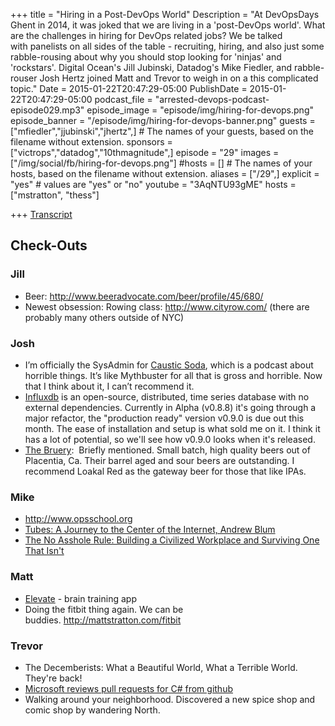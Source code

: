 +++
title = "Hiring in a Post-DevOps World"
Description = "At DevOpsDays Ghent in 2014, it was joked that we are living in a 'post-DevOps world'. What are the challenges in hiring for DevOps related jobs? We be talked with panelists on all sides of the table - recruiting, hiring, and also just some rabble-rousing about why you should stop looking for 'ninjas' and 'rockstars'. Digital Ocean's Jill Jubinski, Datadog's Mike Fiedler, and rabble-rouser Josh Hertz joined Matt and Trevor to weigh in on a this complicated topic."
Date = 2015-01-22T20:47:29-05:00
PublishDate = 2015-01-22T20:47:29-05:00
podcast_file = "arrested-devops-podcast-episode029.mp3"
episode_image = "episode/img/hiring-for-devops.png"
episode_banner = "/episode/img/hiring-for-devops-banner.png"
guests = ["mfiedler","jjubinski","jhertz",] # The names of your guests, based on the filename without extension.
sponsors = ["victrops","datadog","10thmagnitude",]
episode = "29"
images = ["/img/social/fb/hiring-for-devops.png"]
#hosts = [] # The names of your hosts, based on the filename without extension.
aliases = ["/29",]
explicit = "yes" # values are "yes" or "no"
youtube = "3AqNTU93gME"
hosts = ["mstratton", "thess"]


+++
<a href="http://transcripts.castingwords.com/zzTm/195771.html" target="_blank">Transcript</a>
<h2>Check-Outs</h2>
<h3>Jill</h3>
<ul>
	<li>Beer: <a href="http://www.beeradvocate.com/beer/profile/45/680/" target="_blank">http://www.beeradvocate.com/beer/profile/45/680/</a></li>
	<li>Newest obsession: Rowing class: <a href="http://www.cityrow.com/" target="_blank">http://www.cityrow.com/</a> (there are probably many others outside of NYC)</li>
</ul>
<h3>Josh</h3>
<ul>
	<li>I’m officially the SysAdmin for <a href="http://www.causticsodapodcast.com/" target="_blank">Caustic Soda</a>, which is a podcast about horrible things. It’s like Mythbuster for all that is gross and horrible. Now that I think about it, I can’t recommend it.</li>
	<li><a href="http://influxdb.com/" target="_blank">Influxdb</a> is an open-source, distributed, time series database with no external dependencies. Currently in Alpha (v0.8.8) it's going through a major refactor, the "production ready" version v0.9.0 is due out this month. The ease of installation and setup is what sold me on it. I think it has a lot of potential, so we'll see how v0.9.0 looks when it's released.</li>
	<li><a href="http://www.thebruery.com/" target="_blank">The Bruery</a>:  Briefly mentioned. Small batch, high quality beers out of Placentia, Ca. Their barrel aged and sour beers are outstanding. I recommend Loakal Red as the gateway beer for those that like IPAs.</li>
</ul>
<h3>Mike</h3>
<ul>
	<li><a href="http://www.opsschool.org" target="_blank">http://www.opsschool.org</a></li>
	<li><a href="http://www.amazon.com/Tubes-A-Journey-Center-Internet/dp/0061994952" target="_blank">Tubes: A Journey to the Center of the Internet, Andrew Blum</a></li>
	<li><a href="http://www.amazon.com/The-Asshole-Rule-Civilized-Workplace/dp/0446698202" target="_blank">The No Asshole Rule: Building a Civilized Workplace and Surviving One That Isn't</a></li>
</ul>
<h3>Matt</h3>
<ul>
	<li><a href="http://elevateapp.com/" target="_blank">Elevate</a> - brain training app</li>
	<li>Doing the fitbit thing again. We can be buddies. <a href="http://mattstratton.com/fitbit" target="_blank">http://mattstratton.com/fitbit</a></li>
</ul>
<h3>Trevor</h3>
<ul>
	<li>The Decemberists: What a Beautiful World, What a Terrible World. They're back!</li>
	<li><a href="http://channel9.msdn.com/Series/NET-Framework/NET-Core-API-Review-2015-01-14" target="_blank">Microsoft reviews pull requests for C# from github</a></li>
	<li>Walking around your neighborhood. Discovered a new spice shop and comic shop by wandering North.</li>
</ul>
